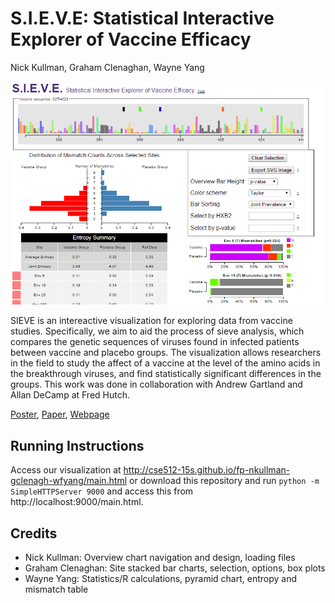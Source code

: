 S.I.E.V.E: Statistical Interactive Explorer of Vaccine Efficacy
===============
Nick Kullman, Graham Clenaghan, Wayne Yang

![Overview](images/overview.png)

SIEVE is an intereactive visualization for exploring data from vaccine studies. Specifically, we aim to aid the process of sieve analysis, which compares the genetic sequences of viruses found in infected patients between vaccine and placebo groups. The visualization allows researchers in the field to study the affect of a vaccine at the level of the amino acids in the breakthrough viruses, and find statistically significant differences in the groups. This work was done in collaboration with Andrew Gartland and Allan DeCamp at Fred Hutch.

[Poster](https://github.com/CSE512-15S/fp-nkullman-gclenagh-wfyang/blob/master/final/poster-nkullman-gclenagh-wfyang.pdf),
[Paper](https://github.com/CSE512-15S/fp-nkullman-gclenagh-wfyang/blob/master/final/paper-nkullman-gclenagh-wfyang.pdf),
[Webpage](http://cse512-15s.github.io/fp-nkullman-gclenagh-wfyang/)

## Running Instructions

Access our visualization at http://cse512-15s.github.io/fp-nkullman-gclenagh-wfyang/main.html or download this repository and run `python -m SimpleHTTPServer 9000` and access this from http://localhost:9000/main.html.

## Credits

* Nick Kullman: Overview chart navigation and design, loading files
* Graham Clenaghan: Site stacked bar charts, selection, options, box plots
* Wayne Yang: Statistics/R calculations, pyramid chart, entropy and mismatch table 
